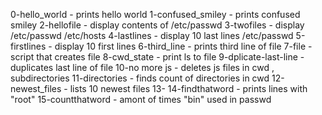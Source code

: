 0-hello_world - prints hello world
1-confused_smiley - prints confused smiley
2-hellofile - display contents of /etc/passwd
3-twofiles - display /etc/passwd /etc/hosts
4-lastlines - display 10 last lines /etc/passwd
5-firstlines - display 10 first lines
6-third_line - prints third line of file
7-file -  script that creates file
8-cwd_state - print ls to file
9-dplicate-last-line - duplicates last line of file
10-no more js - deletes js files in cwd , subdirectories
11-directories - finds count of directories in cwd
12-newest_files - lists 10 newest files
13-
14-findthatword - prints lines with "root"
15-countthatword - amont of times "bin" used in passwd
